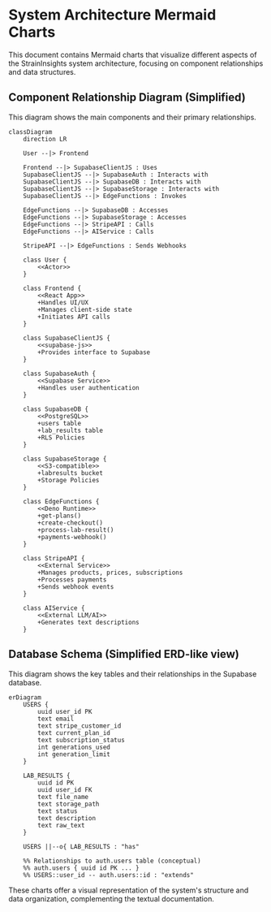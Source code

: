 # System Architecture Mermaid Charts

This document contains Mermaid charts that visualize different aspects of the StrainInsights system architecture, focusing on component relationships and data structures.

## Component Relationship Diagram (Simplified)

This diagram shows the main components and their primary relationships.

```mermaid
classDiagram
    direction LR

    User --|> Frontend

    Frontend --|> SupabaseClientJS : Uses
    SupabaseClientJS --|> SupabaseAuth : Interacts with
    SupabaseClientJS --|> SupabaseDB : Interacts with
    SupabaseClientJS --|> SupabaseStorage : Interacts with
    SupabaseClientJS --|> EdgeFunctions : Invokes

    EdgeFunctions --|> SupabaseDB : Accesses
    EdgeFunctions --|> SupabaseStorage : Accesses
    EdgeFunctions --|> StripeAPI : Calls
    EdgeFunctions --|> AIService : Calls

    StripeAPI --|> EdgeFunctions : Sends Webhooks

    class User {
        <<Actor>>
    }

    class Frontend {
        <<React App>>
        +Handles UI/UX
        +Manages client-side state
        +Initiates API calls
    }

    class SupabaseClientJS {
        <<supabase-js>>
        +Provides interface to Supabase
    }

    class SupabaseAuth {
        <<Supabase Service>>
        +Handles user authentication
    }

    class SupabaseDB {
        <<PostgreSQL>>
        +users table
        +lab_results table
        +RLS Policies
    }

    class SupabaseStorage {
        <<S3-compatible>>
        +labresults bucket
        +Storage Policies
    }

    class EdgeFunctions {
        <<Deno Runtime>>
        +get-plans()
        +create-checkout()
        +process-lab-result()
        +payments-webhook()
    }

    class StripeAPI {
        <<External Service>>
        +Manages products, prices, subscriptions
        +Processes payments
        +Sends webhook events
    }

    class AIService {
        <<External LLM/AI>>
        +Generates text descriptions
    }
```

## Database Schema (Simplified ERD-like view)

This diagram shows the key tables and their relationships in the Supabase database.

```mermaid
erDiagram
    USERS {
        uuid user_id PK
        text email
        text stripe_customer_id
        text current_plan_id
        text subscription_status
        int generations_used
        int generation_limit
    }

    LAB_RESULTS {
        uuid id PK
        uuid user_id FK
        text file_name
        text storage_path
        text status
        text description
        text raw_text
    }

    USERS ||--o{ LAB_RESULTS : "has"

    %% Relationships to auth.users table (conceptual)
    %% auth.users { uuid id PK ... }
    %% USERS::user_id -- auth.users::id : "extends"
```

These charts offer a visual representation of the system's structure and data organization, complementing the textual documentation. 